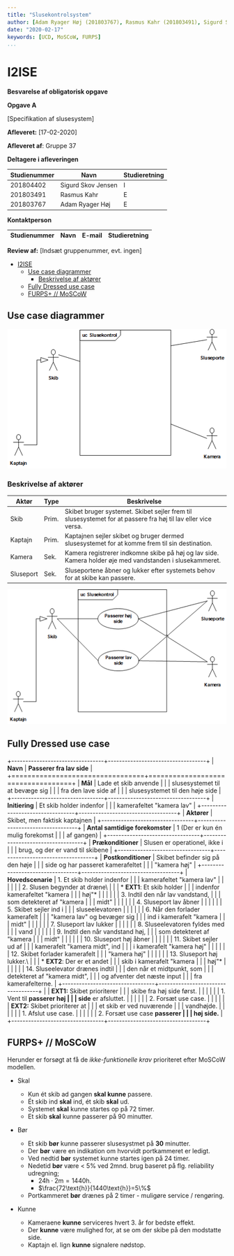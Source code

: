 ```yaml
---
title: "Slusekontrolsystem"
author: [Adam Ryager Høj (201803767), Rasmus Kahr (201803491), Sigurd Skov Jensen (201804402)]
date: "2020-02-17"
keywords: [UCD, MoSCoW, FURPS]
...
```


# I2ISE

<!-- <p style="text-align: center;"> -->

**Besvarelse af obligatorisk opgave**

**Opgave A**

\[Specifikation af slusesystem\]

**Afleveret:** \[17-02-2020\]

**Afleveret af**:  Gruppe 37


**Deltagere i afleveringen**

  |Studienummer  | Navn                 |Studieretning |
  |--------------| -------------------- |---------------|
  |201804402     | Sigurd Skov Jensen   |I|
  |201803491     | Rasmus Kahr          |E|
  |201803767     | Adam Ryager Høj      |E|

**Kontaktperson**

  |Studienummer   |Navn   |E-mail  | Studieretning  |
  |-------------- |------ |--------| ---------------|
                  

**Review af:** \[Indsæt gruppenummer, evt. ingen\]







- [I2ISE](#i2ise)
  - [Use case diagrammer](#use-case-diagrammer)
    - [Beskrivelse af aktører](#beskrivelse-af-aktører)
  - [Fully Dressed use case](#fully-dressed-use-case)
  - [FURPS+ // MoSCoW](#furps--moscow)

## Use case diagrammer

![Actor Context diagram](../UCD/ActorContext.png)

### Beskrivelse af aktører

| Aktør     | Type     | Beskrivelse                                                                                                   |
| --------- | -------- | ------------------------------------------------------------------------------------------------------------- |
| Skib      | Prim.   | Skibet bruger systemet. Skibet sejler frem til slusesystemet for at passere fra høj til lav eller vice versa. |
| Kaptajn   | Prim.   | Kaptajnen sejler skibet og bruger dermed slusesystemet for at komme frem til sin destination.                 |
| Kamera    | Sek. | Kamera registrerer indkomne skibe på høj og lav side. Kamera holder øje med vandstanden i slusekammeret.      |
| Sluseport | Sek. | Sluseportene åbner og lukker efter systemets behov for at skibe kan passere.                                  |

![Use case diagram](../UCD/UseCases.png)

## Fully Dressed use case

+---------------------------------+-----------------------------------+
| **Navn**                        | **Passerer fra lav side**         |
+=================================+===================================+
| **Mål**                         | Lade et skib anvende              |
|                                 | slusesystemet til at bevæge sig   |
|                                 | fra den lave side af              |
|                                 | slusesystemet til den høje side   |
+---------------------------------+-----------------------------------+
| **Initiering**                  | Et skib holder indenfor           |
|                                 | kamerafeltet "kamera lav"         |
+---------------------------------+-----------------------------------+
| **Aktører**                     | Skibet, men faktisk kaptajnen     |
+---------------------------------+-----------------------------------+
| **Antal samtidige forekomster** | 1 (Der er kun én mulig forekomst  |
|                                 | af gangen)                        |
+---------------------------------+-----------------------------------+
| **Prækonditioner**              | Slusen er operationel, ikke i     |
|                                 | brug, og der er vand til skibene  |
+---------------------------------+-----------------------------------+
| **Postkonditioner**             | Skibet befinder sig på den høje   |
|                                 | side og har passeret kamerafeltet |
|                                 | "kamera høj"                      |
+---------------------------------+-----------------------------------+
| **Hovedscenarie**               | 1.  Et skib holder indenfor       |
|                                 |     kamerafeltet "kamera lav"     |
|                                 |                                   |
|                                 | 2.  Slusen begynder at dræne\     |
|                                 |     * **EXT1**: Et skib holder   |
|                                 |     indenfor kamerafeltet "kamera |
|                                 |     høj"*                         |
|                                 |                                   |
|                                 | 3.  Indtil den når lav vandstand, |
|                                 |     som detekteret af "kamera     |
|                                 |     midt"                         |
|                                 |                                   |
|                                 | 4.  Sluseport lav åbner           |
|                                 |                                   |
|                                 | 5.  Skibet sejler ind i           |
|                                 |     sluseelevatoren               |
|                                 |                                   |
|                                 | 6.  Når den forlader kamerafelt   |
|                                 |     "kamera lav" og bevæger sig   |
|                                 |     ind i kamerafelt "kamera      |
|                                 |     midt"                         |
|                                 |                                   |
|                                 | 7.  Sluseport lav lukker          |
|                                 |                                   |
|                                 | 8.  Sluseelevatoren fyldes med    |
|                                 |     vand                          |
|                                 |                                   |
|                                 | 9.  Indtil den når vandstand høj, |
|                                 |     som detekteret af "kamera     |
|                                 |     midt"                         |
|                                 |                                   |
|                                 | 10. Sluseport høj åbner           |
|                                 |                                   |
|                                 | 11. Skibet sejler ud af           |
|                                 |     kamerafelt "kamera midt", ind |
|                                 |     i kamerafelt "kamera høj"     |
|                                 |                                   |
|                                 | 12. Skibet forlader kamerafelt    |
|                                 |     "kamera høj"                  |
|                                 |                                   |
|                                 | 13. Sluseport høj lukker.\        |
|                                 |     * **EXT2**: Der er et andet  |
|                                 |     skib i kamerafelt "kamera     |
|                                 |     høj"*                         |
|                                 |                                   |
|                                 | 14. Sluseelevator drænes indtil   |
|                                 |     den når et midtpunkt, som     |
|                                 |     detekteret af "kamera midt",  |
|                                 |     og afventer det næste input   |
|                                 |     fra kamerafelterne.           |
+---------------------------------+-----------------------------------+
|                                 | **EXT1:** Skibet prioriterer      |
|                                 | skibe fra høj side først.         |
|                                 |                                   |
|                                 | 1.  Vent til **passerer høj       |
|                                 |     side** er afsluttet.          |
|                                 |                                   |
|                                 | 2.  Forsæt use case.              |
|                                 |                                   |
|                                 | **EXT2:** Skibet prioriterer at   |
|                                 | et skib er ved nuværende          |
|                                 | vandhøjde.                        |
|                                 |                                   |
|                                 | 1.  Afslut use case.              |
|                                 |                                   |
|                                 | 2.  Forsæt use case **passerer    |
|                                 |     høj side.**                   |
+---------------------------------+-----------------------------------+


## FURPS+ // MoSCoW

Herunder er forsøgt at få de *ikke-funktionelle krav* prioriteret efter MoSCoW modellen.

- Skal
  - Kun ét skib ad gangen **skal kunne** passere.
  - Ét skib ind **skal** ind, ét skib **skal** ud.
  - Systemet **skal** kunne startes op på 72 timer.
  - Et skib **skal** kunne passerer på 90 minutter.

- Bør
  - Et skib **bør** kunne passerer slusesystmet på **30** minutter.
  - Der **bør** være en indikation om hvorvidt portkammeret er ledigt.
  - Ved nedtid **bør** systemet kunne startes igen på 24 timer.
  - Nedetid **bør** være < 5% ved 2mnd. brug baseret på flg. reliability udregning;
    - $24\text{h} \cdot 2\text{m} = 1440\text{h}$.
    - $\frac{72\text{h}}{1440\text{h}}=5\%$
  - Portkammeret **bør** drænes på 2 timer - muligøre service / rengøring.
 
- Kunne  
  - Kameraene **kunne** serviceres hvert 3. år for bedste effekt.
  - Der **kunne** være mulighed for, at se om der skibe på den modstatte side.
  - Kaptajn el. lign **kunne** signalere nødstop.



